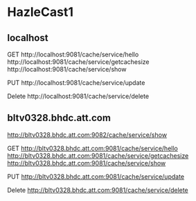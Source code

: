 # HazleCast1
localhost 
--------------
GET
http://localhost:9081/cache/service/hello
http://localhost:9081/cache/service/getcachesize
http://localhost:9081/cache/service/show


PUT
http://localhost:9081/cache/service/update

Delete 
http://localhost:9081/cache/service/delete

bltv0328.bhdc.att.com
----------------------------
http://bltv0328.bhdc.att.com:9082/cache/service/show

GET
http://bltv0328.bhdc.att.com:9081/cache/service/hello
http://bltv0328.bhdc.att.com:9081/cache/service/getcachesize
http://bltv0328.bhdc.att.com:9081/cache/service/show


PUT
http://bltv0328.bhdc.att.com:9081/cache/service/update

Delete 
http://bltv0328.bhdc.att.com:9081/cache/service/delete